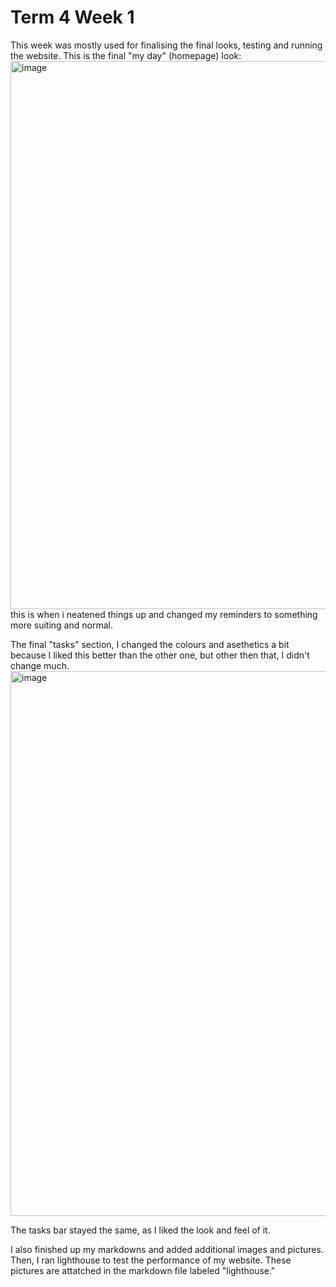 # Term 4 Week 1
This week was mostly used for finalising the final looks, testing and running the website. This is the final "my day" (homepage) look: <img width="1919" height="877" alt="image" src="https://github.com/user-attachments/assets/4ebbbb69-91fa-47bf-a8d1-c2159c4dac8d" /> <br> this is when i neatened things up and changed my reminders to something more suiting and normal. <p> The final "tasks" section, I changed the colours and asethetics a bit because I liked this better than the other one, but other then that, I didn't change much. <img width="1919" height="872" alt="image" src="https://github.com/user-attachments/assets/a0782602-db37-4d3e-8e87-b39cd72b322d" /> <p> The tasks bar stayed the same, as I liked the look and feel of it. <p> I also finished up my markdowns and added additional images and pictures. Then, I ran lighthouse to test the performance of my website. These pictures are attatched in the markdown file labeled "lighthouse."


